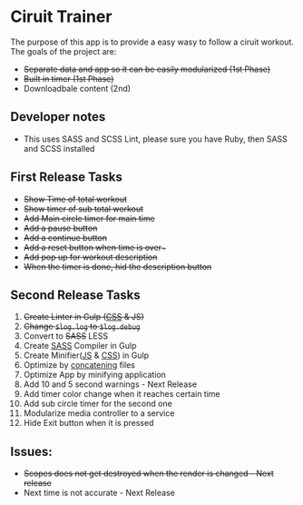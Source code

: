 Ciruit Trainer
===
The purpose of this app is to provide a easy wasy to follow a ciruit workout. The goals of the project are:

* ~~Separate data and app so it can be easily modularized (1st Phase)~~
* ~~Built in timer (1st Phase)~~
* Downloadbale content (2nd)

## Developer notes

* This uses SASS and SCSS Lint, please sure you have Ruby, then SASS and SCSS installed 

## First Release Tasks

* ~~Show Time of total workout~~
* ~~Show timer of sub total workout~~
* ~~Add Main circle timer for main time~~
* ~~Add a pause button~~
* ~~Add a continue button~~
* ~~Add a reset button when time is over~~~
* ~~Add pop up for workout description~~
* ~~When the timer is done, hid the description button~~

## Second Release Tasks

1. ~~Create Linter in Gulp ([CSS](https://www.npmjs.com/package/gulp-scss-lint) & JS)~~
1. ~~Change `$log.log` to `$log.debug`~~ 
2. Convert to ~~SASS~~ LESS
4. Create  [SASS](https://www.npmjs.com/package/gulp-sass) Compiler in Gulp
5. Create Minifier([JS](https://www.npmjs.com/package/gulp-uglify) & [CSS](https://www.npmjs.com/package/gulp-minify-css)) in Gulp 
6. Optimize by [concatening](https://www.npmjs.com/package/gulp-concat) files 
5. Optimize App by minifying application
6. Add 10 and 5 second warnings - Next Release
7. Add timer color change when it reaches certain time
8. Add sub circle timer for the second one
9. Modularize media controller to a service
10. Hide Exit button when it is pressed

## Issues:
* ~~Scopes does not get destroyed when the render is changed - Next release~~
* Next time is not accurate - Next Release
